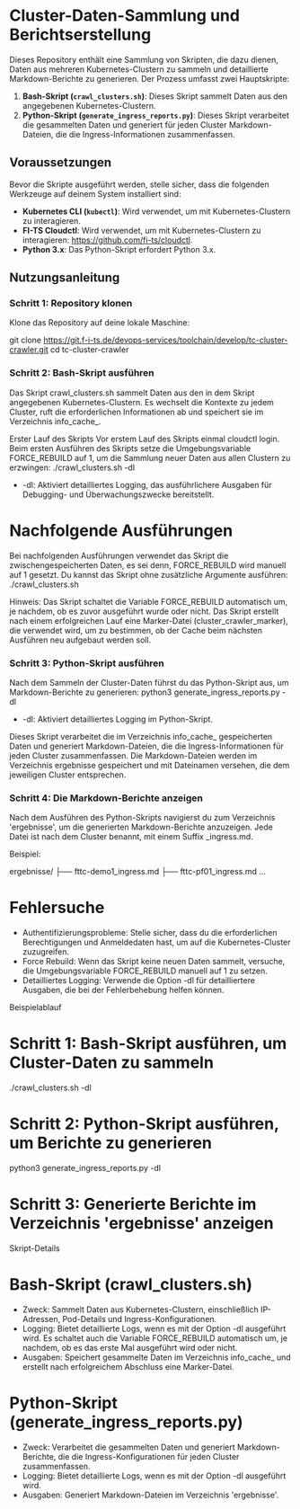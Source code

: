 # Cluster-Daten-Sammlung und Berichtserstellung

Dieses Repository enthält eine Sammlung von Skripten, die dazu dienen, Daten aus mehreren Kubernetes-Clustern zu sammeln und detaillierte Markdown-Berichte zu generieren. Der Prozess umfasst zwei Hauptskripte:

1. **Bash-Skript (`crawl_clusters.sh`)**: Dieses Skript sammelt Daten aus den angegebenen Kubernetes-Clustern.
2. **Python-Skript (`generate_ingress_reports.py`)**: Dieses Skript verarbeitet die gesammelten Daten und generiert für jeden Cluster Markdown-Dateien, die die Ingress-Informationen zusammenfassen.


## Voraussetzungen

Bevor die Skripte ausgeführt werden, stelle sicher, dass die folgenden Werkzeuge auf deinem System installiert sind:

- **Kubernetes CLI (`kubectl`)**: Wird verwendet, um mit Kubernetes-Clustern zu interagieren.
- **FI-TS Cloudctl**: Wird verwendet, um mit Kubernetes-Clustern zu interagieren: https://github.com/fi-ts/cloudctl.
- **Python 3.x**: Das Python-Skript erfordert Python 3.x.

## Nutzungsanleitung

### Schritt 1: Repository klonen

Klone das Repository auf deine lokale Maschine:

git clone https://git.f-i-ts.de/devops-services/toolchain/develop/tc-cluster-crawler.git
cd tc-cluster-crawler

### Schritt 2: Bash-Skript ausführen
Das Skript crawl_clusters.sh sammelt Daten aus den in dem Skript angegebenen Kubernetes-Clustern. Es wechselt die Kontexte zu jedem Cluster, ruft die erforderlichen Informationen ab und speichert sie im Verzeichnis info_cache_<DATUM>.

Erster Lauf des Skripts
Vor erstem Lauf des Skripts einmal cloudctl login.
Beim ersten Ausführen des Skripts setze die Umgebungsvariable FORCE_REBUILD auf 1, um die Sammlung neuer Daten aus allen Clustern zu erzwingen:
./crawl_clusters.sh -dl

- -dl: Aktiviert detailliertes Logging, das ausführlichere Ausgaben für Debugging- und Überwachungszwecke bereitstellt.

# Nachfolgende Ausführungen
Bei nachfolgenden Ausführungen verwendet das Skript die zwischengespeicherten Daten, es sei denn, FORCE_REBUILD wird manuell auf 1 gesetzt. Du kannst das Skript ohne zusätzliche Argumente ausführen: ./crawl_clusters.sh

Hinweis: Das Skript schaltet die Variable FORCE_REBUILD automatisch um, je nachdem, ob es zuvor ausgeführt wurde oder nicht. Das Skript erstellt nach einem erfolgreichen Lauf eine Marker-Datei (cluster_crawler_marker), die verwendet wird, um zu bestimmen, ob der Cache beim nächsten Ausführen neu aufgebaut werden soll.


### Schritt 3: Python-Skript ausführen


Nach dem Sammeln der Cluster-Daten führst du das Python-Skript aus, um Markdown-Berichte zu generieren: python3 generate_ingress_reports.py -dl
- -dl: Aktiviert detailliertes Logging im Python-Skript.

Dieses Skript verarbeitet die im Verzeichnis info_cache_<DATUM> gespeicherten Daten und generiert Markdown-Dateien, die die Ingress-Informationen für jeden Cluster zusammenfassen. Die Markdown-Dateien werden im Verzeichnis ergebnisse gespeichert und mit Dateinamen versehen, die dem jeweiligen Cluster entsprechen.


### Schritt 4: Die Markdown-Berichte anzeigen
Nach dem Ausführen des Python-Skripts navigierst du zum Verzeichnis 'ergebnisse', um die generierten Markdown-Berichte anzuzeigen. Jede Datei ist nach dem Cluster benannt, mit einem Suffix _ingress.md.

Beispiel:

ergebnisse/
├── fttc-demo1_ingress.md
├── fttc-pf01_ingress.md
...

# Fehlersuche
- Authentifizierungsprobleme: Stelle sicher, dass du die erforderlichen Berechtigungen und Anmeldedaten hast, um auf die Kubernetes-Cluster zuzugreifen.
- Force Rebuild: Wenn das Skript keine neuen Daten sammelt, versuche, die Umgebungsvariable FORCE_REBUILD manuell auf 1 zu setzen.
- Detailliertes Logging: Verwende die Option -dl für detailliertere Ausgaben, die bei der Fehlerbehebung helfen können.

Beispielablauf

# Schritt 1: Bash-Skript ausführen, um Cluster-Daten zu sammeln
./crawl_clusters.sh -dl

# Schritt 2: Python-Skript ausführen, um Berichte zu generieren
python3 generate_ingress_reports.py -dl

# Schritt 3: Generierte Berichte im Verzeichnis 'ergebnisse' anzeigen


Skript-Details
# Bash-Skript (crawl_clusters.sh)
- Zweck: Sammelt Daten aus Kubernetes-Clustern, einschließlich IP-Adressen, Pod-Details und Ingress-Konfigurationen.
- Logging: Bietet detaillierte Logs, wenn es mit der Option -dl ausgeführt wird. Es schaltet auch die Variable FORCE_REBUILD automatisch um, je nachdem, ob es das erste Mal ausgeführt wird oder nicht.
- Ausgaben: Speichert gesammelte Daten im Verzeichnis info_cache_<DATUM> und erstellt nach erfolgreichem Abschluss eine Marker-Datei.
# Python-Skript (generate_ingress_reports.py)
- Zweck: Verarbeitet die gesammelten Daten und generiert Markdown-Berichte, die die Ingress-Konfigurationen für jeden Cluster zusammenfassen.
- Logging: Bietet detaillierte Logs, wenn es mit der Option -dl ausgeführt wird.
- Ausgaben: Generiert Markdown-Dateien im Verzeichnis 'ergebnisse'.

